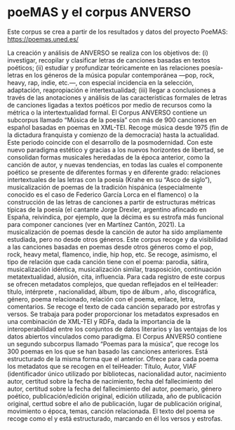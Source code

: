 # poeMAS y el corpus ANVERSO

Este corpus se crea a partir de los resultados y datos del proyecto PoeMAS: https://poemas.uned.es/

La creación y análisis de ANVERSO se realiza con los objetivos de: (i) investigar, recopilar y clasificar letras de canciones basadas en textos poéticos; (ii) estudiar y profundizar teóricamente en las relaciones poesía-letras en los géneros de la música popular contemporánea —pop, rock, heavy, rap, indie, etc.—, con especial incidencia en la selección, adaptación, reapropiación e intertextualidad; (iii) llegar a conclusiones a través de las anotaciones y análisis de las características formales de letras de canciones ligadas a textos poéticos por medio de recursos como la métrica o la intertextualidad formal.
El Corpus ANVERSO contiene un subcorpus llamado “Música de la poesía” con más de 900 canciones en español basadas en poemas en XML-TEI. Recoge música desde 1975 (fin de la dictadura franquista y comienzo de la democracia) hasta la actualidad. Este periodo coincide con el desarrollo de la posmodernidad. Con este nuevo paradigma estético y gracias a los nuevos horizontes de libertad, se consolidan formas musicales heredadas de la época anterior, como la canción de autor, y nuevas tendencias, en todas las cuales el componente poético se presente de diferentes formas y en diferente grado: relaciones intertextuales de las letras con la poesía (Krahe en su “Asco de siglo”), musicalización de poemas de la tradición hispánica (especialmente conocido es el caso de Federico García Lorca en el flamenco) o la construcción de las letras de canciones a partir de estructuras métricas típicas de la poesía (el cantante Jorge Drexler, argentino afincado en España, reivindica, por ejemplo, que la décima es su estrofa más funcional para componer canciones (ver en Martínez Cantón, 2021).  La musicalización de poemas desde la canción de autor ha sido ampliamente estudiada, pero no desde otros géneros. Este corpus recoge y da visibilidad a las canciones basadas en poemas desde otros géneros como el pop, rock, heavy metal, flamenco, indie, hip hop, etc. Se recoge, asimismo, el tipo de relación que cada canción tiene con el poema: parodia, sátira,  musicalización idéntica, musicalización similar, trasposición, continuación metatextualidad, alusión, cita, influencia.
Para cada registro de este corpus se ofrecen metadatos complejos, que quedan reflejados en el teiHeader: título, intérprete	, nacionalidad, álbum, tipo de álbum	, año, discográfica, género, poema relacionado, relación con el poema, enlace, letra, comentarios. Se recoge el texto de cada canción separado por estrofas y versos. Se trabaja para poder proporcionar los metadatos expresados en una combinación de XML-TEI y RDFa, dada la importancia de la interoperabilidad entre los conjuntos de datos literarios y las ventajas de los datos abiertos vinculados como paradigma.
El Corpus ANVERSO contiene un segundo subcorpus llamado “Poemas para la música”, que recoge los 300 poemas en los que se han basado las canciones anteriores. Está estructurado de la misma forma que el anterior. Ofrece para cada poema los metadatos que se recogen en el teiHeader: Título, Autor, VIAF (identificador único utilizado por bibliotecas, nacionalidad autor, nacimiento autor, certitud sobre la fecha de nacimiento, fecha del fallecimiento del autor, certitud sobre la fecha del fallecimiento del autor, poemario, género poético, publicación/edición original, edición utilizada, año de publicación original, certtud sobre el año de publicación, lugar de publicación original, movimiento o época, temas, canción relacionada. El  texto del poema se recoge como el <body> y está estructurado, marcando en él los versos y estrofas. 

